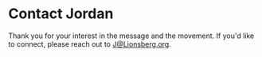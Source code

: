 # Contact Jordan

Thank you for your interest in the message and the movement. If you'd like to connect, please reach out to J@Lionsberg.org. 
